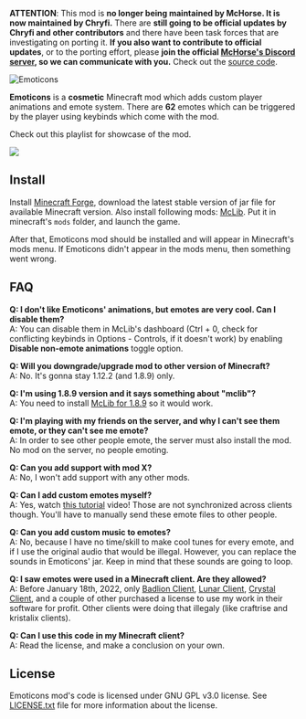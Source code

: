 **ATTENTION**: This mod is **no longer being maintained by McHorse. It is now maintained by Chryfi.**
 There are **still going to be official updates by Chryfi and other contributors** and there have been task forces that are investigating on porting it. **If you also want to contribute to official updates**, or to the porting effort, please **join the official [McHorse's Discord server](https://discord.gg/qfxrqUF), so we can communicate with you.** Check out the [source code](https://github.com/mchorse/emoticons). 

![Emoticons](https://i.imgur.com/do30WtA.png)

**Emoticons** is a **cosmetic** Minecraft mod which adds custom player animations and emote system. There are **62** emotes which can be triggered by the player using keybinds which come with the mod. 

Check out this playlist for showcase of the mod.

<a href="https://youtu.be/11lAGyM1Fyc?list=PL6UPd2Tj65nFUAUardpcX1sGXNEo21ZIQ"><img src="https://img.youtube.com/vi/11lAGyM1Fyc/0.jpg"></a> 

## Install

Install [Minecraft Forge](http://files.minecraftforge.net/), download the latest stable version of jar file for available Minecraft version. Also install following mods: [McLib](https://www.curseforge.com/minecraft/mc-mods/mchorses-mclib). Put it in minecraft's `mods` folder, and launch the game.

After that, Emoticons mod should be installed and will appear in Minecraft's mods menu. If Emoticons didn't appear in the mods menu, then something went wrong. 

## FAQ

**Q: I don't like Emoticons' animations, but emotes are very cool. Can I disable them?**  
A: You can disable them in McLib's dashboard (Ctrl + 0, check for conflicting keybinds in Options - Controls, if it doesn't work) by enabling **Disable non-emote animations** toggle option.

**Q: Will you downgrade/upgrade mod to other version of Minecraft?**  
A: No. It's gonna stay 1.12.2 (and 1.8.9) only.

**Q: I'm using 1.8.9 version and it says something about "mclib"?**  
A: You need to install [McLib for 1.8.9](https://www.curseforge.com/minecraft/mc-mods/mchorses-mclib/files/3102750) so it would work.

**Q: I'm playing with my friends on the server, and why I can't see them emote, or they can't see me emote?**  
A: In order to see other people emote, the server must also install the mod. No mod on the server, no people emoting.

**Q: Can you add support with mod X?**  
A: No, I won't add support with any other mods.

**Q: Can I add custom emotes myself?**  
A: Yes, watch [this tutorial](https://youtu.be/dhSYT2HEweM) video! Those are not synchronized across clients though. You'll have to manually send these emote files to other people.

**Q: Can you add custom music to emotes?**  
A: No, because I have no time/skill to make cool tunes for every emote, and if I use the original audio that would be illegal. However, you can replace the sounds in Emoticons' jar. Keep in mind that these sounds are going to loop.

**Q: I saw emotes were used in a Minecraft client. Are they allowed?**  
A: Before January 18th, 2022, only [Badlion Client](https://client.badlion.net/), [Lunar Client](https://www.lunarclient.com/), [Crystal Client](https://crystalclient.net/), and a couple of other purchased a license to use my work in their software for profit. Other clients were doing that illegaly (like craftrise and kristalix clients).

**Q: Can I use this code in my Minecraft client?**  
A: Read the license, and make a conclusion on your own.

## License

Emoticons mod's code is licensed under GNU GPL v3.0 license. See [LICENSE.txt](./LICENSE.txt) file for more information about the license.
